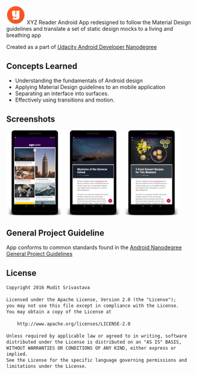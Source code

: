 <img width="10%" src="https://github.com/MuditSri-2908/XYZ-Reader/blob/master/xyzreader/XYZReader/src/main/res/mipmap-xxhdpi/ic_launcher.png"/>   XYZ Reader
Android App redesigned to follow the Material Design guidelines and translate a set of static design mocks to a living and breathing app

Created as a part of [Udacity Android Developer Nanodegree](https://www.udacity.com/course/android-developer-nanodegree-by-google--nd801)

## Concepts Learned
- Understanding the fundamentals of Android design
- Applying Material Design guidelines to an mobile application
- Separating an interface into surfaces.
- Effectively using transitions and motion.

## Screenshots
<img width="30%" src="https://github.com/MuditSri-2908/XYZ-Reader/blob/master/Screenshots/device-2016-09-06-015930.png"/>
<img width="30%" src="https://github.com/MuditSri-2908/XYZ-Reader/blob/master/Screenshots/device-2016-09-06-020005.png"/>
<img width="30%" src="https://github.com/MuditSri-2908/XYZ-Reader/blob/master/Screenshots/device-2016-09-06-020129.png"/>

## General Project Guideline
App conforms to common standards found in the [Android Nanodegree General Project Guidelines](http://udacity.github.io/android-nanodegree-guidelines/core.html)

## License

```
Copyright 2016 Mudit Srivastava

Licensed under the Apache License, Version 2.0 (the "License");
you may not use this file except in compliance with the License.
You may obtain a copy of the License at

    http://www.apache.org/licenses/LICENSE-2.0

Unless required by applicable law or agreed to in writing, software
distributed under the License is distributed on an "AS IS" BASIS,
WITHOUT WARRANTIES OR CONDITIONS OF ANY KIND, either express or implied.
See the License for the specific language governing permissions and
limitations under the License.
```
